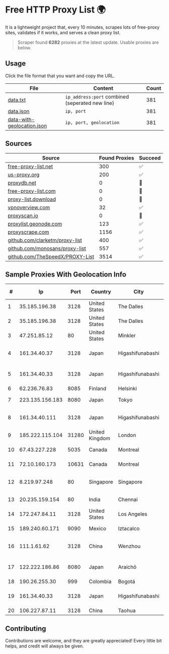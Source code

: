 
# Free HTTP Proxy List 🌍

It is a lightweight project that, every 10 minutes, scrapes lots of free-proxy sites, validates if it works, and serves a clean proxy list.


> Scraper found **6282** proxies at the latest update. Usable proxies are below.

## Usage

Click the file format that you want and copy the URL.


|File|Content|Count|
|----|-------|-----|
|[data.txt](https://raw.githubusercontent.com/themiralay/Proxy-List-World/master/data.txt)|`ip_address:port` combined (seperated new line)|381|
|[data.json](https://raw.githubusercontent.com/themiralay/Proxy-List-World/master/data.json)|`ip, port`|381|
|[data-with-geolocation.json](https://raw.githubusercontent.com/themiralay/Proxy-List-World/master/data-with-geolocation.json)|`ip, port, geolocation`|381|

## Sources

|Source|Found Proxies|Succeed|
|------|-------------|-------|
|[free-proxy-list.net](https://free-proxy-list.net)|300|✅|
|[us-proxy.org](https://www.us-proxy.org)|200|✅|
|[proxydb.net](http://proxydb.net)|0|🚫|
|[free-proxy-list.com](https://free-proxy-list.com/?page=&port=&type%5B%5D=http&type%5B%5D=https&up_time=0&search=Search)|0|🚫|
|[proxy-list.download](https://www.proxy-list.download/HTTP)|0|🚫|
|[vpnoverview.com](https://vpnoverview.com/privacy/anonymous-browsing/free-proxy-servers)|32|✅|
|[proxyscan.io](https://www.proxyscan.io)|0|🚫|
|[proxylist.geonode.com](https://proxylist.geonode.com/api/proxy-list?limit=300&page=1&sort_by=lastChecked&sort_type=desc&protocols=http,https)|123|✅|
|[proxyscrape.com](https://api.proxyscrape.com/v2/?request=displayproxies&protocol=http&timeout=10000&country=all&ssl=all&anonymity=all)|1156|✅|
|[github.com/clarketm/proxy-list](https://raw.githubusercontent.com/clarketm/proxy-list/master/proxy-list-raw.txt)|400|✅|
|[github.com/monosans/proxy-list](https://raw.githubusercontent.com/monosans/proxy-list/main/proxies/http.txt)|557|✅|
|[github.com/TheSpeedX/PROXY-List](https://raw.githubusercontent.com/TheSpeedX/PROXY-List/master/http.txt)|3514|✅|


## Sample Proxies With Geolocation Info

|#|Ip|Port|Country|City|Internet Service Provider|
|-|--|----|-------|----|-------------------------|
|1|35.185.196.38|3128|United States|The Dalles|Google LLC|
|2|35.185.196.38|3128|United States|The Dalles|Google LLC|
|3|47.251.85.12|80|United States|Minkler|Alibaba Cloud LLC|
|4|161.34.40.37|3128|Japan|Higashifunabashi|NTT PC Communications, Inc.|
|5|161.34.40.33|3128|Japan|Higashifunabashi|NTT PC Communications, Inc.|
|6|62.236.76.83|8085|Finland|Helsinki|DNA Oyj|
|7|223.135.156.183|8080|Japan|Tokyo|So-net Corporation|
|8|161.34.40.111|3128|Japan|Higashifunabashi|NTT PC Communications, Inc.|
|9|185.222.115.104|31280|United Kingdom|London|Netwise Hosting Ltd|
|10|67.43.227.228|5035|Canada|Montreal|GloboTech Communications|
|11|72.10.160.173|10631|Canada|Montreal|GloboTech Communications|
|12|8.219.97.248|80|Singapore|Singapore|Alibaba (US) Technology Co., Ltd.|
|13|20.235.159.154|80|India|Chennai|Microsoft Corporation|
|14|172.247.84.11|3128|United States|Los Angeles|Cnservers LLC|
|15|189.240.60.171|9090|Mexico|Iztacalco|Uninet S.A. de C.V.|
|16|111.1.61.62|3128|China|Wenzhou|China Mobile communications corporation|
|17|122.222.186.86|8080|Japan|Araichō|ARTERIA Networks Corporation|
|18|190.26.255.30|999|Colombia|Bogotá|ETB - Colombia|
|19|161.34.40.33|3128|Japan|Higashifunabashi|NTT PC Communications, Inc.|
|20|106.227.87.11|3128|China|Taohua|China Telecom|



## Contributing

Contributions are welcome, and they are greatly appreciated! Every
little bit helps, and credit will always be given.

